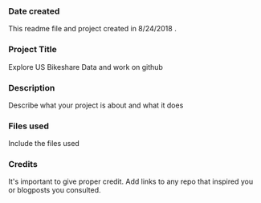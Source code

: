 ### Date created
This readme file and project created in 8/24/2018 .

### Project Title
Explore US Bikeshare Data and work on github

### Description
Describe what your project is about and what it does

### Files used
Include the files used

### Credits
It's important to give proper credit. Add links to any repo that inspired you or blogposts you consulted.


